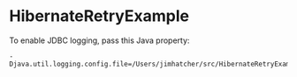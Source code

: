 # HibernateRetryExample


To enable JDBC logging, pass this Java property:
```
-Djava.util.logging.config.file=/Users/jimhatcher/src/HibernateRetryExample/src/main/resources/logging.properties
```